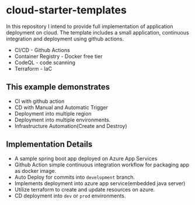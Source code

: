 # cloud-starter-templates
In this repository I intend to provide full implementation of application deployment on cloud. The template includes a small application, continuous integration and deployment using github actions.

- CI/CD - Github Actions
- Container Registry - Docker free tier
- CodeQL - code scanning
- Terraform - IaC

## This example demonstrates
- CI with github action
- CD with Manual and Automatic Trigger
- Deployment into multiple region
- Deployment into multiple environments.
- Infrastructure Automation(Create and Destroy)

## Implementation Details

- A sample spring boot app deployed on Azure App Services
- Github Action simple continuous integration workflow for packaging app as docker image.
- Auto Deploy for commits into `development` branch.
- Implements deployment into azure app service(embedded java server)
- Utilize terraform to create and update resources on azure.
- CD deployment into `dev` or `prod` environments.


